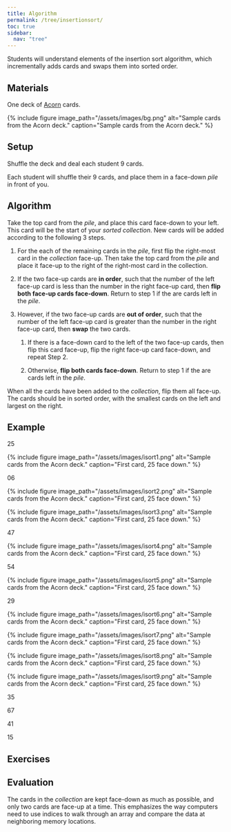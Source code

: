 ```yaml
---
title: Algorithm
permalink: /tree/insertionsort/
toc: true
sidebar:
  nav: "tree"
---
```


Students will understand elements of the insertion sort algorithm, which incrementally
adds cards and swaps them into sorted order.

## Materials

One deck of [Acorn]({{site.baseurl}}/tree) cards.

{% include figure image_path="/assets/images/bg.png" alt="Sample cards from the Acorn deck." caption="Sample cards from the Acorn deck." %}

## Setup

Shuffle the deck and deal each student 9 cards.

Each student will shuffle their 9 cards, and place them
in a face-down *pile* in front of you.

## Algorithm

Take the top card from the *pile*, and place this card face-down to your left.
This card will be the start of your *sorted collection*. New cards will be added
according to the following 3 steps.

1. For the each of the remaining cards in the *pile*, first flip the right-most card in the
*collection* face-up. Then take the top card from the *pile* and place it
face-up to the right of the right-most card in the collection.

2. If the two face-up cards are **in order**, such that the number of the left face-up
card is less than the number in the right face-up card, then **flip both face-up cards face-down**. Return
to step 1 if the are cards left in the *pile*.

3. However, if the two face-up cards are **out of order**, such that the number of the left face-up
card is greater than the number in the right face-up card, then **swap** the two cards.

    1. If there is a face-down card to the left of the two face-up cards, then flip this card face-up,
      flip the right face-up card face-down, and repeat Step 2.

    2. Otherwise, **flip both cards face-down**.
      Return to step 1 if the are cards left in the *pile*.

When all the cards have been added to the *collection*, flip them all face-up. The cards
should be in sorted order, with the smallest cards on the left and largest on the right.

## Example

25

{% include figure image_path="/assets/images/isort1.png" alt="Sample cards from the Acorn deck." caption="First card, 25 face down." %}

06

{% include figure image_path="/assets/images/isort2.png" alt="Sample cards from the Acorn deck." caption="First card, 25 face down." %}

{% include figure image_path="/assets/images/isort3.png" alt="Sample cards from the Acorn deck." caption="First card, 25 face down." %}

47

{% include figure image_path="/assets/images/isort4.png" alt="Sample cards from the Acorn deck." caption="First card, 25 face down." %}

54

{% include figure image_path="/assets/images/isort5.png" alt="Sample cards from the Acorn deck." caption="First card, 25 face down." %}

29

{% include figure image_path="/assets/images/isort6.png" alt="Sample cards from the Acorn deck." caption="First card, 25 face down." %}

{% include figure image_path="/assets/images/isort7.png" alt="Sample cards from the Acorn deck." caption="First card, 25 face down." %}

{% include figure image_path="/assets/images/isort8.png" alt="Sample cards from the Acorn deck." caption="First card, 25 face down." %}

{% include figure image_path="/assets/images/isort9.png" alt="Sample cards from the Acorn deck." caption="First card, 25 face down." %}

35

67

41

15

## Exercises

## Evaluation

The cards in the *collection* are kept face-down as much as possible, and only two cards
are face-up at a time. This emphasizes the way computers need to use indices to walk
through an array and compare the data at neighboring memory locations.
